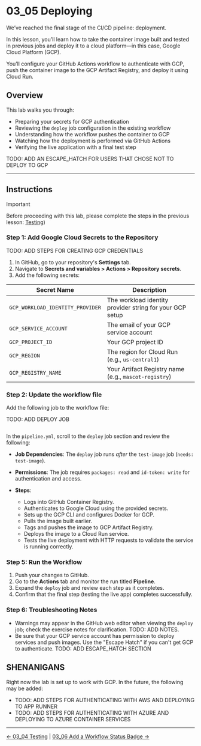 # 03_05 Deploying

We’ve reached the final stage of the CI/CD pipeline: deployment.

In this lesson, you’ll learn how to take the container image built and tested in previous jobs and deploy it to a cloud platform—in this case, Google Cloud Platform (GCP).

You’ll configure your GitHub Actions workflow to authenticate with GCP, push the container image to the GCP Artifact Registry, and deploy it using Cloud Run.

## Overview

This lab walks you through:

* Preparing your secrets for GCP authentication
* Reviewing the `deploy` job configuration in the existing workflow
* Understanding how the workflow pushes the container to GCP
* Watching how the deployment is performed via GitHub Actions
* Verifying the live application with a final test step

TODO: ADD AN ESCAPE_HATCH FOR USERS THAT CHOSE NOT TO DEPLOY TO GCP

---

## Instructions

> [!IMPORTANT]
> Before proceeding with this lab, please complete the steps in the previous lesson: [Testing](../03_04_testing/README.md))

### Step 1: Add Google Cloud Secrets to the Repository

TODO: ADD STEPS FOR CREATING GCP CREDENTIALS

1. In GitHub, go to your repository's **Settings** tab.
2. Navigate to **Secrets and variables > Actions > Repository secrets**.
3. Add the following secrets:

| Secret Name                      | Description                                              |
| -------------------------------- | -------------------------------------------------------- |
| `GCP_WORKLOAD_IDENTITY_PROVIDER` | The workload identity provider string for your GCP setup |
| `GCP_SERVICE_ACCOUNT`            | The email of your GCP service account                    |
| `GCP_PROJECT_ID`                 | Your GCP project ID                                      |
| `GCP_REGION`                     | The region for Cloud Run (e.g., `us-central1`)           |
| `GCP_REGISTRY_NAME`              | Your Artifact Registry name (e.g., `mascot-registry`)    |

### Step 2: Update the workflow file

Add the following job to the workflow file:

TODO: ADD DEPLOY JOB

```yaml
```

In the `pipeline.yml`, scroll to the `deploy` job section and review the following:

* **Job Dependencies**: The `deploy` job runs *after* the `test-image` job (`needs: test-image`).
* **Permissions**: The job requires `packages: read` and `id-token: write` for authentication and access.
* **Steps**:

  * Logs into GitHub Container Registry.
  * Authenticates to Google Cloud using the provided secrets.
  * Sets up the GCP CLI and configures Docker for GCP.
  * Pulls the image built earlier.
  * Tags and pushes the image to GCP Artifact Registry.
  * Deploys the image to a Cloud Run service.
  * Tests the live deployment with HTTP requests to validate the service is running correctly.


### Step 5: Run the Workflow

1. Push your changes to GitHub.
2. Go to the **Actions** tab and monitor the run titled **Pipeline**.
3. Expand the `deploy` job and review each step as it completes.
4. Confirm that the final step (testing the live app) completes successfully.


### Step 6: Troubleshooting Notes

* Warnings may appear in the GitHub web editor when viewing the `deploy` job; check the exercise notes for clarification. TODO: ADD NOTES.
* Be sure that your GCP service account has permission to deploy services and push images.  Use the "Escape Hatch" if you can't get GCP to authenticate. TODO: ADD ESCAPE_HATCH SECTION

## SHENANIGANS

Right now the lab is set up to work with GCP.  In the future, the following may be added:

* TODO: ADD STEPS FOR AUTHENTICATING WITH AWS AND DEPLOYING TO APP RUNNER
* TODO: ADD STEPS FOR AUTHENTICATING WITH AZURE AND DEPLOYING TO AZURE CONTAINER SERVICES

<!-- FooterStart -->
---
[← 03_04 Testing](../03_04_testing/README.md) | [03_06 Add a Workflow Status Badge →](../03_06_add_a_workflow_status_badge/README.md)
<!-- FooterEnd -->
